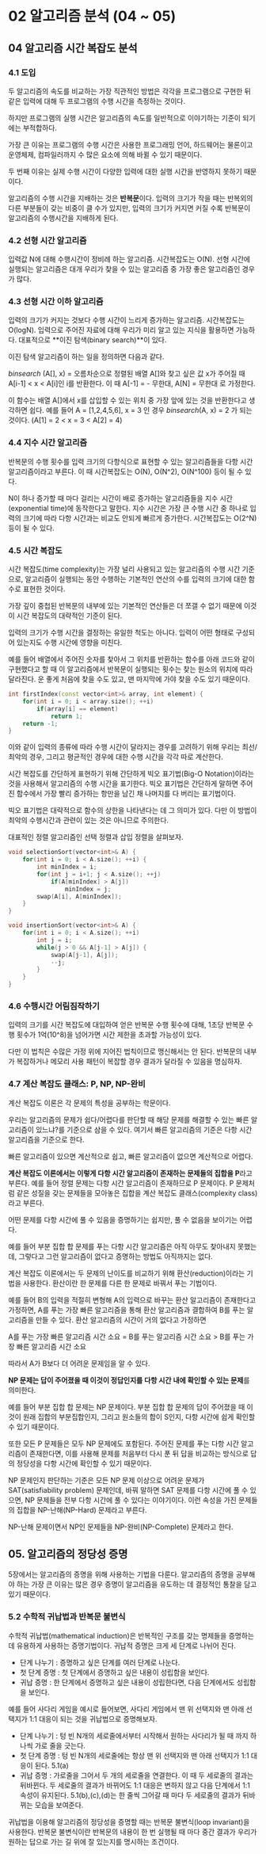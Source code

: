 # 02 알고리즘 분석 (04 ~ 05)

## 04 알고리즘 시간 복잡도 분석

### 4.1 도입

두 알고리즘의 속도를 비교하는 가장 직관적인 방법은 각각을 프로그램으로 구현한 뒤 같은 입력에 대해 두 프로그램의 수행 시간을 측정하는 것이다.

하지만 프로그램의 실행 시간은 알고리즘의 속도를 일반적으로 이야기하는 기준이 되기에는 부적합하다. 

가장 큰 이유는 프로그램의 수행 시간은 사용한 프로그래밍 언어, 하드웨어는 물론이고 운영체제, 컴파일러까지 수 많은 요소에 의해 바뀔 수 있기 때문이다.

두 번째 이유는 실제 수행 시간이 다양한 입력에 대한 실행 시간을 반영하지 못하기 때문이다. 

알고리즘의 수행 시간을 지배하는 것은 **반복문**이다. 입력의 크기가 작을 때는 반복외의 다른 부분들이 갖는 비중이 클 수가 있지만, 입력의 크기가 커지면 커질 수록 반복문이 알고리즘의 수행시간을 지배하게 된다.

### 4.2 선형 시간 알고리즘

입력값 N에 대해 수행시간이 정비례 하는 알고리즘. 시간복잡도는 O(N). 선형 시간에 실행되는 알고리즘은 대개 우리가 찾을 수 있는 알고리즘 중 가장 좋은 알고리즘인 경우가 많다.

### 4.3 선형 시간 이하 알고리즘

입력의 크기가 커지는 것보다 수행 시간이 느리게 증가하는 알고리즘. 시간복잡도는 O(logN). 입력으로 주어진 자료에 대해 우리가 미리 알고 있는 지식을 활용하면 가능하다. 대표적으로 **이진 탐색(binary search)**이 있다.

이진 탐색 알고리즘이 하는 일을 정의하면 다음과 같다.

*binsearch* (A[], x) = 오름차순으로 정렬된 배열 A[]와 찾고 싶은 값 x가 주어질 때 A[i-1] < x < A[i]인 i를 반환한다. 이 때 A[-1] = - 무한대, A[N] = 무한대 로 가정한다.

이 함수는 배열 A[]에서 x를 삽입할 수 있는 위치 중 가장 앞에 있는 것을 반환한다고 생각하면 쉽다. 예를 들어 A = [1,2,4,5,6], x = 3 인 경우 *binsearch*(A, x) = 2 가 되는 것이다. (A[1] = 2 < x = 3 < A[2] = 4)

### 4.4 지수 시간 알고리즘

반복문의 수행 횟수를 입력 크기의 다항식으로 표현할 수 있는 알고리즘들을 다항 시간 알고리즘이라고 부른다. 이 때 시간복잡도는 O(N), O(N^2), O(N^100) 등이 될 수 있다.

N이 하나 증가할 때 마다 걸리는 시간이 배로 증가하는 알고리즘들을 지수 시간(exponential time)에 동작한다고 말한다. 지수 시간은 가장 큰 수행 시간 중 하나로 입력의 크기에 따라 다항 시간과는 비교도 안되게 빠르게 증가한다. 시간복잡도는 O(2^N) 등이 될 수 있다.

### 4.5 시간 복잡도

시간 복잡도(time complexity)는 가장 널리 사용되고 있는 알고리즘의 수행 시간 기준으로, 알고리즘이 실행되는 동안 수행하는 기본적인 연산의 수를 입력의 크기에 대한 함수로 표현한 것이다. 

가장 깊이 중첩된 반복문의 내부에 있는 기본적인 연산들은 더 쪼갤 수 없기 때문에 이것이 시간 복잡도의 대략적인 기준이 된다.

입력의 크기가 수행 시간을 결정하는 유일한 척도는 아니다. 입력이 어떤 형태로 구성되어 있는지도 수행 시간에 영향을 미친다. 

예를 들어 배열에서 주어진 숫자를 찾아서 그 위치를 반환하는 함수를 아래 코드와 같이 구현했다고 할 때 이 알고리즘에서 반복문이 실행되는 횟수는 찾는 원소의 위치에 따라 달라진다. 운 좋게 처음에 찾을 수도 있고, 맨 마지막에 가야 찾을 수도 있기 때문이다.

```cpp
int firstIndex(const vector<int>& array, int element) {
    for(int i = 0; i < array.size(); ++i) 
        if(array[i] == element)
            return 1;
    return -1;
}
```

이와 같이 입력의 종류에 따라 수행 시간이 달라지는 경우를 고려하기 위해 우리는 최선/최악의 경우, 그리고 평균적인 경우에 대한 수행 시간을 각각 따로 계산한다.

시간 복잡도를 간단하게 표현하기 위해 간단하게 빅오 표기법(Big-O Notation)이라는 것을 사용해서 알고리즘의 수행 시간을 표기한다. 빅오 표기법은 간단하게 말하면 주어진 함수에서 가장 빨리 증가하는 항만을 남긴 채 나머지를 다 버리는 표기법이다.

빅오 표기법은 대략적으로 함수의 상한을 나타낸다는 데 그 의미가 있다. 다만 이 방법이 최악의 수행시간과 관련이 있는 것은 아니므로 주의한다.

대표적인 정렬 알고리즘인 선택 정렬과 삽입 정렬을 살펴보자.

```cpp
void selectionSort(vector<int>& A) {
    for(int i = 0; i < A.size(); ++i) {
        int minIndex = i;
        for(int j = i+1; j < A.size(); ++j)
            if(A[minIndex] > A[j])
                minIndex = j;
        swap(A[i], A[minIndex]);
    }
}

void insertionSort(vector<int>& A) {
    for(int i = 0; i < A.size(); ++i)
        int j = i;
        while(j > 0 && A[j-1] > A[j]) {
            swap(A[j-1], A[j]);
            --j;
        }
    }
}
```

### 4.6 수행시간 어림짐작하기

입력의 크기를 시간 복잡도에 대입하여 얻은 반복문 수행 횟수에 대해, 1초당 반복문 수행 횟수가 1억(10^8)을 넘어가면 시간 제한을 초과할 가능성이 있다.

다만 이 법칙은 수많은 가정 위에 지어진 법칙이므로 맹신해서는 안 된다. 반복문의 내부가 복잡하거나 메모리 사용 패턴이 복잡할 경우 결과가 달라질 수 있음을 명심하자.

### 4.7 계산 복잡도 클래스: P, NP, NP-완비

계산 복잡도 이론은 각 문제의 특성을 공부하는 학문이다. 

우리는 알고리즘의 문제가 쉽다/어렵다를 판단할 때 해당 문제를 해결할 수 있는 빠른 알고리즘이 있느냐?를 기준으로 삼을 수 있다. 여기서 빠른 알고리즘의 기준은 다항 시간 알고리즘을 기준으로 한다.

빠른 알고리즘이 있으면 계산적으로 쉽고, 빠른 알고리즘이 없으면 계산적으로 어렵다.

**계산 복잡도 이론에서는 이렇게 다항 시간 알고리즘이 존재하는 문제들의 집합을 P**라고 부른다. 예를 들어 정렬 문제는 다항 시간 알고리즘이 존재하므로 P 문제이다. P 문제처럼 같은 성질을 갖는 문제들을 모아놓은 집합을 계산 복잡도 클래스(complexity class)라고 부른다. 

어떤 문제를 다항 시간에 풀 수 있음을 증명하기는 쉽지만, 풀 수 없음을 보이기는 어렵다. 

예를 들어 부분 집합 합 문제를 푸는 다항 시간 알고리즘은 아직 아무도 찾아내지 못했는데, 그렇다고 그런 알고리즘이 없다고 증명하는 방법도 아직까지는 없다.

계산 복잡도 이론에서는 두 문제의 난이도를 비교하기 위해 환산(reduction)이라는 기법을 사용한다. 환산이란 한 문제를 다른 한 문제로 바꿔서 푸는 기법이다. 

예를 들어 B의 입력을 적절히 변형해 A의 입력으로 바꾸는 환산 알고리즘이 존재한다고 가정하면, A를 푸는 가장 빠른 알고리즘을 통해 환산 알고리즘과 결합하여 B를 푸는 알고리즘을 만들 수 있다. 환산 알고리즘의 시간이 거의 없다고 가정하면

A를 푸는 가장 빠른 알고리즘 시간 소요 = B를 푸는 알고리즘 시간 소요 > B를 푸는 가장 빠른 알고리즘 시간 소요

따라서 A가 B보다 더 어려운 문제임을 알 수 있다.

**NP 문제는 답이 주어졌을 때 이것이 정답인지를 다항 시간 내에 확인할 수 있는 문제**를 의미한다.

예를 들어 부분 집합 합 문제는 NP 문제이다. 부분 집합 합 문제의 답이 주어졌을 때 이것이 원래 집합의 부분집합인지, 그리고 원소들의 합이 S인지, 다항 시간에 쉽게 확인할 수 있기 때문이다.

또한 모든 P 문제들은 모두 NP 문제에도 포함된다. 주어진 문제를 푸는 다항 시간 알고리즘이 존재한다면, 이를 사용해 문제를 처음부터 다시 푼 뒤 답을 비교하는 방식으로 답의 정당성을 다항 시간에 확인할 수 있기 때문이다.

NP 문제인지 판단하는 기준은 모든 NP 문제 이상으로 어려운 문제가 SAT(satisfiability problem) 문제인데, 바꿔 말하면 SAT 문제를 다항 시간에 풀 수 있으면, NP 문제들을 전부 다항 시간에 풀 수 있다는 이야기이다. 이런 속성을 가진 문제들의 집합을 NP-난해(NP-Hard) 문제라고 부른다. 

NP-난해 문제이면서 NP인 문제들을 NP-완비(NP-Complete) 문제라고 한다.

## 05. 알고리즘의 정당성 증명

5장에서는 알고리즘의 증명을 위해 사용하는 기법을 다룬다. 알고리즘의 증명을 공부해야 하는 가장 큰 이유는 많은 경우 증명이 알고리즘을 유도하는 데 결정적인 통찰을 담고 있기 때문이다.

### 5.2 수학적 귀납법과 반복문 불변식

수학적 귀납법(mathematical induction)은 반복적인 구조를 갖는 명제들을 증명하는데 유용하게 사용하는 증명기법이다. 귀납적 증명은 크게 세 단계로 나뉘어 진다.

- 단계 나누기 : 증명하고 싶은 단계를 여러 단계로 나눈다.
- 첫 단계 증명 : 첫 단계에서 증명하고 싶은 내용이 성립함을 보인다.
- 귀납 증명 : 한 단계에서 증명하고 싶은 내용이 성립한다면, 다음 단계에서도 성립함을 보인다.

예를 들어 사다리 게임을 예시로 들어보면, 사다리 게임에서 맨 위 선택지와 맨 아래 선택지가 1:1 대응이 되는 것을 귀납법으로 증명해보자.

- 단계 나누기 : 텅 빈 N개의 세로줄에서부터 시작해서 원하는 사다리가 될 때 까지 하나씩 가로 줄을 긋는다.
- 첫 단계 증명 : 텅 빈 N개의 세로줄에는 항상 맨 위 선택지와 맨 아래 선택지가 1:1 대응이 된다. 5.1(a)
- 귀납 증명 : 가로줄을 그어서 두 개의 세로줄을 연결한다. 이 때 두 세로줄의 결과는 뒤바뀐다. 두 세로줄의 결과가 바뀌어도 1:1 대응은 변하지 않고 다음 단계에서 1:1 속성이 유지된다. 5.1(b),(c),(d)는 한 줄씩 그어갈 때 마다 두 세로줄의 결과가 뒤바뀌는 모습을 보여준다.

귀납법을 이용해 알고리즘의 정당성을 증명할 때는 반복문 불변식(loop invariant)을 사용한다. 반복문 불변식이란 반복문의 내용이 한 번 실행될 때 마다 중간 결과가 우리가 원하는 답으로 가는 길 위에 잘 있는지를 명시하는 조건이다.

